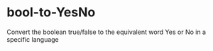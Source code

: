 # bool-to-YesNo
Convert the boolean true/false to the equivalent word Yes or No in a specific language
